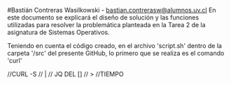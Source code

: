 #Bastián Contreras Wasilkowski - bastian.contrerasw@alumnos.uv.cl
En este documento se explicará el diseño de solución y las funciones utilizadas para resolver la problemática planteada en la Tarea 2 de la asignatura de Sistemas Operativos.

Teniendo en cuenta el código creado, en el archivo 'script.sh' dentro de la carpeta '/src' del presente GitHub, lo primero que se realiza es el comando 'curl'

//CURL -S
// |
// JQ DEL []
// >
//TIEMPO
